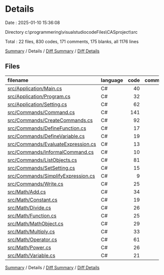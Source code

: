 # Details

Date : 2025-01-10 15:36:08

Directory c:\\programmering\\visualstudiocodeFiles\\CASproject\\src

Total : 22 files,  830 codes, 171 comments, 175 blanks, all 1176 lines

[Summary](results.md) / Details / [Diff Summary](diff.md) / [Diff Details](diff-details.md)

## Files
| filename | language | code | comment | blank | total |
| :--- | :--- | ---: | ---: | ---: | ---: |
| [src/Application/Main.cs](/src/Application/Main.cs) | C# | 40 | 2 | 4 | 46 |
| [src/Application/Program.cs](/src/Application/Program.cs) | C# | 32 | 16 | 9 | 57 |
| [src/Application/Setting.cs](/src/Application/Setting.cs) | C# | 62 | 15 | 10 | 87 |
| [src/Commands/Command.cs](/src/Commands/Command.cs) | C# | 141 | 44 | 39 | 224 |
| [src/Commands/CreateCommands.cs](/src/Commands/CreateCommands.cs) | C# | 92 | 2 | 4 | 98 |
| [src/Commands/DefineFunction.cs](/src/Commands/DefineFunction.cs) | C# | 17 | 0 | 3 | 20 |
| [src/Commands/DefineVariable.cs](/src/Commands/DefineVariable.cs) | C# | 19 | 0 | 3 | 22 |
| [src/Commands/EvaluateExpression.cs](/src/Commands/EvaluateExpression.cs) | C# | 13 | 0 | 2 | 15 |
| [src/Commands/InformalCommand.cs](/src/Commands/InformalCommand.cs) | C# | 10 | 3 | 2 | 15 |
| [src/Commands/ListObjects.cs](/src/Commands/ListObjects.cs) | C# | 81 | 14 | 16 | 111 |
| [src/Commands/SetSetting.cs](/src/Commands/SetSetting.cs) | C# | 15 | 0 | 3 | 18 |
| [src/Commands/SimplifyExpression.cs](/src/Commands/SimplifyExpression.cs) | C# | 9 | 0 | 2 | 11 |
| [src/Commands/Write.cs](/src/Commands/Write.cs) | C# | 25 | 3 | 4 | 32 |
| [src/Math/Add.cs](/src/Math/Add.cs) | C# | 34 | 11 | 9 | 54 |
| [src/Math/Constant.cs](/src/Math/Constant.cs) | C# | 19 | 4 | 7 | 30 |
| [src/Math/Divide.cs](/src/Math/Divide.cs) | C# | 26 | 9 | 8 | 43 |
| [src/Math/Function.cs](/src/Math/Function.cs) | C# | 25 | 3 | 6 | 34 |
| [src/Math/MathObject.cs](/src/Math/MathObject.cs) | C# | 29 | 3 | 9 | 41 |
| [src/Math/Multiply.cs](/src/Math/Multiply.cs) | C# | 33 | 12 | 9 | 54 |
| [src/Math/Operator.cs](/src/Math/Operator.cs) | C# | 61 | 17 | 9 | 87 |
| [src/Math/Power.cs](/src/Math/Power.cs) | C# | 26 | 9 | 10 | 45 |
| [src/Math/Variable.cs](/src/Math/Variable.cs) | C# | 21 | 4 | 7 | 32 |

[Summary](results.md) / Details / [Diff Summary](diff.md) / [Diff Details](diff-details.md)